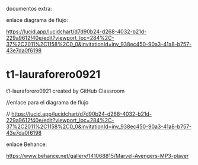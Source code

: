 documentos extra:

enlace diagrama de flujo:

https://lucid.app/lucidchart/d7d90b24-d268-4032-b21d-229a9612f40e/edit?viewport_loc=284%2C-37%2C2011%2C1158%2C0_0&invitationId=inv_938ec450-90a3-41a8-b757-43e7da0f6198
# t1-lauraforero0921
t1-lauraforero0921 created by GitHub Classroom

//enlace para el diagrama de flujo

// https://lucid.app/lucidchart/d7d90b24-d268-4032-b21d-229a9612f40e/edit?viewport_loc=284%2C-37%2C2011%2C1158%2C0_0&invitationId=inv_938ec450-90a3-41a8-b757-43e7da0f6198

enlace Behance:

https://www.behance.net/gallery/141068815/Marvel-Avengers-MP3-player
